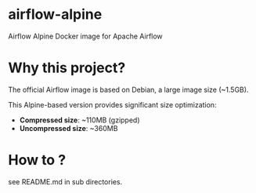 # airflow-alpine
Airflow Alpine Docker image for Apache Airflow

# Why this project?
The official Airflow image is based on Debian, a large image size (~1.5GB). 

This Alpine-based version provides significant size optimization:
- **Compressed size**: ~110MB (gzipped)
- **Uncompressed size**: ~360MB

# How to ?
see README.md in sub directories.